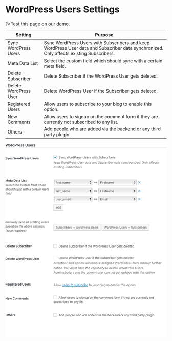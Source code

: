 # WordPress Users Settings

?>Test this page on [our demo](https://demo.mailster.co/wp-admin/edit.php?post_type=newsletter&page=mailster_settings#wordpress-users).

Setting | Purpose
--- | ---
Sync WordPress Users | Sync WordPress Users with Subscribers and keep WordPress User data and Subscriber data synchronized. Only affects existing Subscribers.
Meta Data List | Select the custom field which should sync with a certain meta field.
Delete Subscriber | Delete Subscriber if the WordPress User gets deleted.
Delete WordPress User |  Delete WordPress User if the Subscriber gets deleted.
Registered Users | Allow users to subscribe to your blog to enable this option.
New Comments | Allow users to signup on the comment form if they are currently not subscribed to any list.
Others | Add people who are added via the backend or any third party plugin.

![WordPress Users Settings Screen](/assets/settings-wordpress-users.png)
